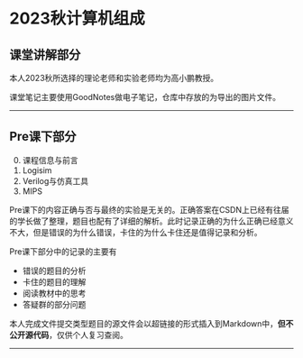 # 2023秋计算机组成

## 课堂讲解部分

本人2023秋所选择的理论老师和实验老师均为高小鹏教授。

课堂笔记主要使用GoodNotes做电子笔记，仓库中存放的为导出的图片文件。

------

## Pre课下部分

0. 课程信息与前言
1. Logisim
2. Verilog与仿真工具
3. MIPS

Pre课下的内容正确与否与最终的实验是无关的。正确答案在CSDN上已经有往届的学长做了整理，题目也配有了详细的解析。此时记录正确的为什么正确已经意义不大，但是错误的为什么错误，卡住的为什么卡住还是值得记录和分析。

Pre课下部分中的记录的主要有
- 错误的题目的分析
- 卡住的题目的理解
- 阅读教材中的思考
- 答疑群的部分问题

本人完成文件提交类型题目的源文件会以超链接的形式插入到Markdown中，**但不公开源代码**，仅供个人复习查阅。

------